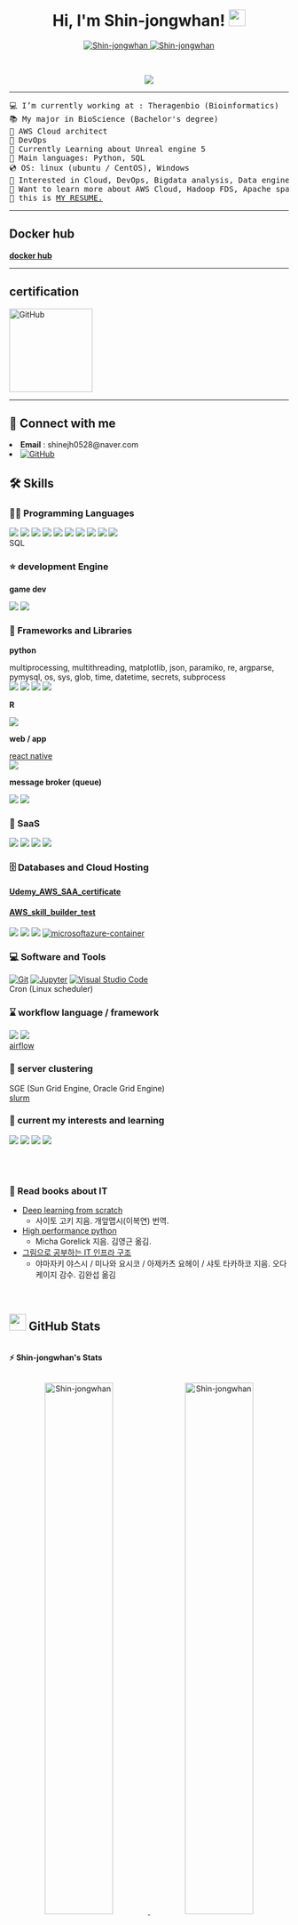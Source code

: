 <h1 align="center">
Hi, I'm Shin-jongwhan!
	<a href="https://github.com/Shin-jongwhan" target="_self">
		<img src="https://media.giphy.com/media/hvRJCLFzcasrR4ia7z/giphy.gif" width="30">
	</a>
</h1>

<p align="center">
	<a href="https://github.com/Shin-jongwhan">
		<img src="https://komarev.com/ghpvc/?username=Shin-jongwhan&label=Profile%20views&color=0e75b6&style=flat" alt="Shin-jongwhan" />
	</a>
	<a href="https://github.com/Shin-jongwhan">
		<img src="https://img.shields.io/github/followers/Shin-jongwhan?label=Followers" alt="Shin-jongwhan" />
	</a>
</p>
<br/>
<p align="center">
	<a href="https://github.com/Shin-jongwhan">
		<img src="https://readme-typing-svg.herokuapp.com?lines=Bioinformatics;cloud+architect;Freelancer;Always%20learning%20new%20things&center=true&width=380&height=45">
	</a>
</p>

<hr>

<pre>
💻 I’m currently working at : Theragenbio (Bioinformatics)
📚 My major in BioScience (Bachelor's degree)
📝 AWS Cloud architect
🔭 DevOps
🌱 Currently Learning about Unreal engine 5
🌟 Main languages: Python, SQL
💿 OS: linux (ubuntu / CentOS), Windows
🚩 Interested in Cloud, DevOps, Bigdata analysis, Data engineering, Develop games
🌌 Want to learn more about AWS Cloud, Hadoop FDS, Apache spark
🤔 this is <a href="https://drive.google.com/file/d/1OL-pYjC8jb3u3bbqLswQooZkah4ExeZf/view?usp=sharing" target="_blank">MY RESUME.</a>
</pre>

<hr>

## Docker hub
<p align="left">
	<a href="https://hub.docker.com/repositories/shinejh0528"><b>docker hub</b></a>
</p>

<hr>

## certification
<p align="left">
	<a href="https://www.credly.com/users/jonghwan-shin.85eb67a5/badges"><img src="https://user-images.githubusercontent.com/62974484/236116148-59392770-b0c2-4fec-a2ba-166f754cd84b.png" alt="GitHub" width="150" /></a>
</p>

<hr>

## 🤝 Connect with me
<p align="center">
	<li><b>Email</b> : shinejh0528@naver.com</li>
	<li><a href="https://github.com/Shin-jongwhan"><img src="https://img.shields.io/badge/github-%23181717.svg?style=plastic&logo=github&logoColor=white" alt="GitHub"/></a></li>
</p>

## 🛠️ Skills

### 👨‍💻 Programming Languages

<p>
	<img src="https://img.shields.io/badge/Python-3766AB?style=flat-square&logo=Python&logoColor=white"/></a> 
 	<img src="https://img.shields.io/badge/Cython-3766AB?style=flat-square&logo=Python&logoColor=white"/></a> 
  	<img src="https://img.shields.io/badge/C sharp-239120?style=flat-square&logo=C sharp&logoColor=white"/></a>
	<img src="https://img.shields.io/badge/Shell-FFD500?style=flat-square&logo=Shell&logoColor=white"/></a> 
	<img src="https://img.shields.io/badge/JavaScript-F7DF1E?style=flat-square&logo=JavaScript&logoColor=white"/></a>
	<img src="https://img.shields.io/badge/HTML5-E34F26?style=flat-square&logo=HTML5&logoColor=white"/></a>
	<img src="https://img.shields.io/badge/C-A8B9CC?style=flat-square&logo=C&logoColor=white"/></a>
	<img src="https://img.shields.io/badge/C++-00599C?style=flat-square&logo=C++&logoColor=white"/></a>  
	<img src="https://img.shields.io/badge/R-276DC3?style=flat-square&logo=R&logoColor=white"/></a>
 	<img src="https://img.shields.io/badge/minecraft_skript-62B47A?style=flat-square&logo=minecraft&logoColor=white"/></a>
  	<br/>
   	<a>SQL</a>
</p>

### ⭐ development Engine

<div>
	<p><b>game dev</b></p>
	<img src="https://img.shields.io/badge/Unity-000000?style=flat-square&logo=Unity&logoColor=white"/>
	<img src="https://img.shields.io/badge/unreal_engine-0E1128?style=flat-square&logo=unrealengine&logoColor=white"/>
</div>

### 🧰 Frameworks and Libraries


<div>
	<p><b>python</b></p>
	multiprocessing, 
	multithreading, 
	matplotlib, 
	json, 
	paramiko, 
	re, 
	argparse, 
	pymysql, 
	os, 
	sys, 
	glob, 
	time, 
	datetime, 
	secrets, 
	subprocess</br>
	<img src="https://img.shields.io/badge/pandas-150458?style=flat-square&logo=pandas&logoColor=white"/></a>
	<img src="https://img.shields.io/badge/NumPy-013243?style=flat-square&logo=NumPy&logoColor=white"/></a>
	<img src="https://img.shields.io/badge/Tensorflow-FF6F00?style=flat-square&logo=Tensorflow&logoColor=white"/></a>
	<img src="https://img.shields.io/badge/Django-092E20?style=flat-square&logo=Django&logoColor=white"/></a>
</div>
<div>
	<p><b>R</b></p>
	<img src="https://img.shields.io/badge/markdown-000000?style=flat-square&logo=markdown&logoColor=white"/></a>
</div>
<div>
	<p><b>web / app</b></p>
	<a href="https://github.com/Shin-jongwhan/react_native">react native</a></br>
	<img src="https://img.shields.io/badge/React-61DAFB?style=flat-square&logo=React&logoColor=white"/></a>
</div>
<div>
	<p><b>message broker (queue)</b></p>
	<img src="https://img.shields.io/badge/RabbitMQ-FF6600?style=flat-square&logo=RabbitMQ&logoColor=white"/></a>
	<img src="https://img.shields.io/badge/Celery-37814A?style=flat-square&logo=Celery&logoColor=white"/></a>
</div>

### 📃 SaaS

<div>
	<img src="https://img.shields.io/badge/GitHub-181717?style=flat-square&logo=GitHub&logoColor=white"/></a>
	<img src="https://img.shields.io/badge/GitLab-FC6D26?style=flat-square&logo=GitLab&logoColor=white"/></a>
	<img src="https://img.shields.io/badge/Notion-000000?style=flat-square&logo=Notion&logoColor=white"/></a>
	<img src="https://img.shields.io/badge/Slack-4A154B?style=flat-square&logo=Slack&logoColor=white"/></a>
	
</div>

### 🗄️ Databases and Cloud Hosting
#### [Udemy_AWS_SAA_certificate](https://github.com/Shin-jongwhan/udemy_AWS_SAA_cert)
#### [AWS_skill_builder_test](https://github.com/Shin-jongwhan/TIL/tree/main/AWS_skill_builder_exam_practice)
<p>
    <img src="https://img.shields.io/badge/MySQL-4479A1?style=flat-square&logo=MySQL&logoColor=white"/></a>
    <img src="https://img.shields.io/badge/SQLite-003B57?style=flat-square&logo=SQLite&logoColor=white"/></a>
    <img src="https://img.shields.io/badge/AWS-232F3E?style=flat-square&logo=Amazon AWS&logoColor=white"/></a>
    <a href="https://github.com/Shin-jongwhan"><img alt="microsoftazure-container" src="https://img.shields.io/badge/microsoftazure_container-0078D7.svg?logo=microsoftazure&logoColor=white"></a>
</p>

### 💻 Software and Tools
<p>
	<a href="https://github.com/Shin-jongwhan"><img alt="Git" src="https://img.shields.io/badge/Git%20-%23F05033.svg?logo=git&logoColor=white"></a>
	<a href="https://github.com/Shin-jongwhan"><img alt="Jupyter" src="https://img.shields.io/badge/Jupyter%20-%23F37626.svg?logo=Jupyter&logoColor=white"></a>
	<a href="https://github.com/Shin-jongwhan"><img alt="Visual Studio Code" src="https://img.shields.io/badge/Visual%20Studio%20Code-0078d7.svg?logo=visual-studio-code&logoColor=white"></a>
	<br/>
	<a>Cron (Linux scheduler)</a>
</p>

### ⌛ workflow language / framework
<p>
	<img src="https://img.shields.io/badge/snakemake-00B14F?style=flat-square&logo=python&logoColor=white"/></a>
	<img src="https://img.shields.io/badge/apacheairflow-017CEE?style=flat-square&logo=apacheairflow&logoColor=white"/></a>
 	<br/>
 	<a href="https://github.com/Shin-jongwhan/airflow">airflow</a>
</p>

### 🌌 server clustering
<p>
	<a>SGE (Sun Grid Engine, Oracle Grid Engine)</a><br/>
 	<a href="https://github.com/Shin-jongwhan/slurm">slurm</a>
</p>


### 📔 current my interests and learning
<p>
	<a href="https://github.com/Shin-jongwhan"><img src="https://img.shields.io/badge/apachehadoop-66CCFF?style=flat-square&logo=apachehadoop&logoColor=white"/></a>
	<a href="https://github.com/Shin-jongwhan"><img src="https://img.shields.io/badge/AWS-232F3E?style=flat-square&logo=Amazon AWS&logoColor=white"/></a>
	<a href="https://github.com/Shin-jongwhan"><img src="https://img.shields.io/badge/apache_spark-E25A1C?style=flat-square&logo=apache spark&logoColor=white"/></a>
	<a href="https://github.com/Shin-jongwhan"><img src="https://img.shields.io/badge/unreal_engine-0E1128?style=flat-square&logo=unrealengine&logoColor=white"/></a>
</p>
</br>

<!--
### 👨🏽‍💻 Workspace
<p>
    <a href="https://github.com/Shin-jongwhan"><img alt="Macbook Air M1" src="https://img.shields.io/badge/Apple-MacBook_Air_2020-999999?style=for-the-badge&logo=apple&logoColor=white"></a>
    <a href="https://github.com/Shin-jongwhan"><img alt="Spotify" src="https://img.shields.io/badge/Spotify-1ED760?&style=for-the-badge&logo=spotify&logoColor=white"></a>
</p>
-->
</br>

### 📖 Read books about IT
- [Deep learning from scratch](https://www.hanbit.co.kr/media/community/review_view.html?hbr_idx=3595)
  - 사이토 고키 지음. 개앞맵시(이복연) 번역.
- [High performance python](https://www.yes24.com/Product/Goods/30231783?pid=123487&cosemkid=go14913761315646498&gad_source=1&gclid=CjwKCAiAs6-sBhBmEiwA1Nl8s38Q4xE9iytqjlIBoq7jyuCAFk3kV6tQOuuak7dt2vAeSVDpEaNGQRoCSE0QAvD_BwE)
  - Micha Gorelick 지음. 김영근 옮김.
- [그림으로 공부하는 IT 인프라 구조](https://product.kyobobook.co.kr/detail/S000001942495)
  - 야마자키 야스시 / 미나와 요시코 / 아제카츠 요헤이 / 샤토 타카하코 지음. 오다 케이지 감수. 김완섭 옮김
</br>

## <a href="https://github.com/Shin-jongwhan"><img src="https://www.blumbergdigital.com/wp-content/uploads/2020/10/stats-graphic-statistics-business-512.png" width="30"></a> GitHub Stats

<br/>
<summary><b>⚡ Shin-jongwhan's Stats</b></summary>
<br/>
<p align="center">
	<a href="https://github.com/Shin-jongwhan">
	<img width="49.5%" src="https://github-readme-stats.vercel.app/api?username=Shin-jongwhan&show_icons=true" alt="Shin-jongwhan">
	<img width="49.5%" src="https://github-readme-streak-stats.herokuapp.com/?user=Shin-jongwhan" alt="Shin-jongwhan">
	</a>
	<br/>
</p>
<br/>
<!--
<summary><b>⚡ Activity graph</b></summary>
<br/>
<p align="center">
	<a href="https://github.com/Shin-jongwhan">
		<img src="https://activity-graph.herokuapp.com/graph?username=Shin-jongwhan&bg_color=ffffff&color=000000&line=000000&point=000000&area=true&hide_border=true" alt="Shin-jongwhan">
	</a>
</p>
<br/>
-->
<summary><b>⚡ Top Languages</b></summary>
<br/>

<p align="center">
	<a href="https://github.com/Shin-jongwhan">
	<img src="https://github-readme-stats.vercel.app/api/top-langs/?username=Shin-jongwhan&langs_count=8&layout=compact" alt="Shin-jongwhan">
	</a>
	<br/>
<br/>
<b>Note:</b> Top languages is only a metric of the languages my public code consists of and doesn't reflect experience or skill level.
</p>
<br/>

------

[Shin-jongwhan](https://github.com/Shin-jongwhan)

Last Edited on: 2023-12-28
